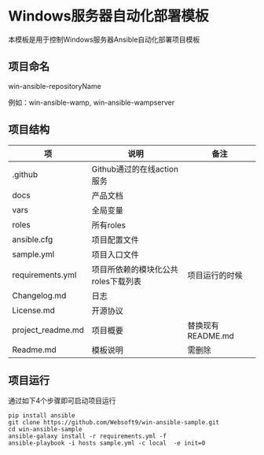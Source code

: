 # Windows服务器自动化部署模板

本模板是用于控制Windows服务器Ansible自动化部署项目模板

## 项目命名

win-ansible-repositoryName

例如：win-ansible-wamp, win-ansible-wampserver

## 项目结构

|   项   |  说明    |   备注   |
| ---- | ---- | ---- |
|   .github   |  Github通过的在线action服务    |      |
|   docs   |   产品文档   |      |
|    vars  |   全局变量   |      |
|    roles  |   所有roles   |      |
|    ansible.cfg  |   项目配置文件   |      |
|    sample.yml  |   项目入口文件   |      |
|    requirements.yml  |   项目所依赖的模块化公共roles下载列表   |  项目运行的时候    |
|    Changelog.md  |   日志   |      |
|    License.md  |   开源协议   |      |
|    project_readme.md  |   项目概要   |  替换现有README.md    |
|    Readme.md  |   模板说明   |  需删除    |

## 项目运行

通过如下4个步骤即可启动项目运行

```
pip install ansible
git clone https://github.com/Websoft9/win-ansible-sample.git
cd win-ansible-sample
ansible-galaxy install -r requirements.yml -f
ansible-playbook -i hosts sample.yml -c local  -e init=0
```
